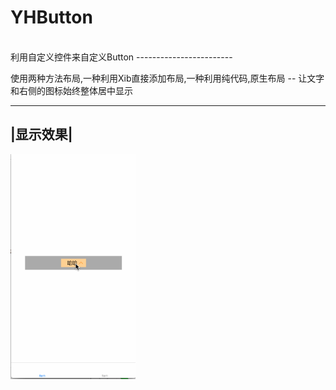 # YHButton
<br>
利用自定义控件来自定义Button
------------------------

使用两种方法布局,一种利用Xib直接添加布局,一种利用纯代码,原生布局
-- 让文字和右侧的图标始终整体居中显示

--------
|显示效果|
--------
<img src="https://github.com/andyysea/YHButton/blob/master/DynamicGraph.gif" width=200 height=360 />
<br/>
